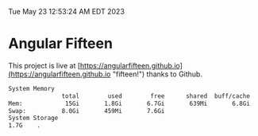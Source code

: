 Tue May 23 12:53:24 AM EDT 2023

# Angular Fifteen


This project is live at [https://angularfifteen.github.io](https://angularfifteen.github.io "fifteen!") thanks to Github.

```bash
System Memory
               total        used        free      shared  buff/cache   available
Mem:            15Gi       1.8Gi       6.7Gi       639Mi       6.8Gi        12Gi
Swap:          8.0Gi       459Mi       7.6Gi
System Storage
1.7G	.
```

